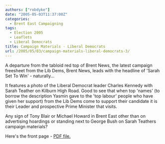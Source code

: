 ```yaml
---
authors: ["robdyke"]
date: "2005-05-03T11:37:00Z"
categories:
  - Brent East Campaigning
tags:
  - Election 2005
  - Leaflets
  - Liberal Democrats
title: Campaign Materials - Liberal Democrats
url: /2005/05/03/campaign-materials-liberal-democrats-3/
---
```

A departure from the tabloid red top of Brent News, the latest campaign freesheet from the Lib Dems, Brent News, leads with the headline of 'Sarah Set To Win' - naturally...

It features a photo of the Liberal Democrat leader Charles Kennedy with Sarah Teather on Kilburn High Road. Good to see that when top 'names' (to borrow the description Yasmin gave to the 'top labour' people who have given her support) from the Lib Dems come to support their candidate it is their Leader and prospective Prime Minister that visits.

Any sign of Tony Blair or Michael Howard in Brent East other than on advertising hoardings or standing next to George Bush on Sarah Teathers campaign materials?

Here's the front page - [PDF file.](http://www.comwifinet.com/becampaign/brentpeoplefrontpage.pdf)